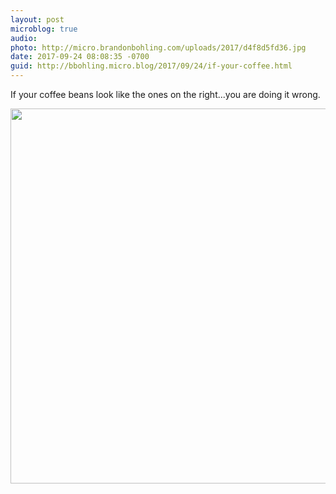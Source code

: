```yaml
---
layout: post
microblog: true
audio: 
photo: http://micro.brandonbohling.com/uploads/2017/d4f8d5fd36.jpg
date: 2017-09-24 08:08:35 -0700
guid: http://bbohling.micro.blog/2017/09/24/if-your-coffee.html
---
```

If your coffee beans look like the ones on the right...you are doing it wrong.

<img src="http://micro.brandonbohling.com/uploads/2017/d4f8d5fd36.jpg" width="600" height="600" />
